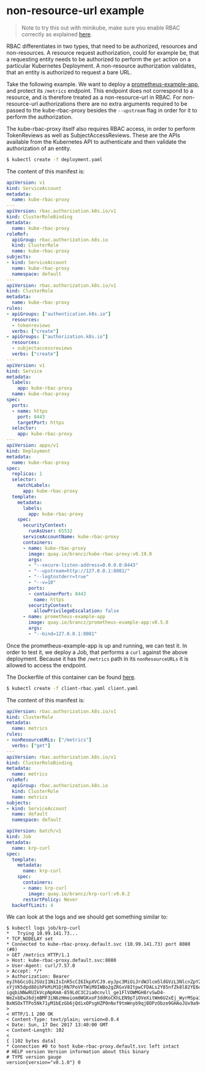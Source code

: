 # non-resource-url example

> Note to try this out with minikube, make sure you enable RBAC correctly as explained [here](../minikube-rbac).

RBAC differentiates in two types, that need to be authorized, resources and non-resources. A resource request authorization, could for example be, that a requesting entity needs to be authorized to perform the `get` action on a particular Kubernetes Deployment. A non-resource authorization validates, that an entity is authorized to request a bare URL.

Take the following example. We want to deploy a [prometheus-example-app](https://github.com/brancz/prometheus-example-app), and protect its `/metrics` endpoint. This endpoint does not correspond to a resource, and is therefore treated as a non-resource-url in RBAC. For non-resource-url authorizations there are no extra arguments required to be passed to the kube-rbac-proxy besides the `--upstream` flag in order for it to perform the authorization.

The kube-rbac-proxy itself also requires RBAC access, in order to perform TokenReviews as well as SubjectAccessReviews. These are the APIs available from the Kubernetes API to authenticate and then validate the authorization of an entity.

```bash
$ kubectl create -f deployment.yaml
```

The content of this manifest is:

[embedmd]:# (./deployment.yaml)
```yaml
apiVersion: v1
kind: ServiceAccount
metadata:
  name: kube-rbac-proxy
---
apiVersion: rbac.authorization.k8s.io/v1
kind: ClusterRoleBinding
metadata:
  name: kube-rbac-proxy
roleRef:
  apiGroup: rbac.authorization.k8s.io
  kind: ClusterRole
  name: kube-rbac-proxy
subjects:
- kind: ServiceAccount
  name: kube-rbac-proxy
  namespace: default
---
apiVersion: rbac.authorization.k8s.io/v1
kind: ClusterRole
metadata:
  name: kube-rbac-proxy
rules:
- apiGroups: ["authentication.k8s.io"]
  resources:
  - tokenreviews
  verbs: ["create"]
- apiGroups: ["authorization.k8s.io"]
  resources:
  - subjectaccessreviews
  verbs: ["create"]
---
apiVersion: v1
kind: Service
metadata:
  labels:
    app: kube-rbac-proxy
  name: kube-rbac-proxy
spec:
  ports:
  - name: https
    port: 8443
    targetPort: https
  selector:
    app: kube-rbac-proxy
---
apiVersion: apps/v1
kind: Deployment
metadata:
  name: kube-rbac-proxy
spec:
  replicas: 1
  selector:
    matchLabels:
      app: kube-rbac-proxy
  template:
    metadata:
      labels:
        app: kube-rbac-proxy
    spec:
      securityContext:
        runAsUser: 65532
      serviceAccountName: kube-rbac-proxy
      containers:
      - name: kube-rbac-proxy
        image: quay.io/brancz/kube-rbac-proxy:v0.19.0
        args:
        - "--secure-listen-address=0.0.0.0:8443"
        - "--upstream=http://127.0.0.1:8081/"
        - "--logtostderr=true"
        - "--v=10"
        ports:
        - containerPort: 8443
          name: https
        securityContext:
          allowPrivilegeEscalation: false
      - name: prometheus-example-app
        image: quay.io/brancz/prometheus-example-app:v0.5.0
        args:
        - "--bind=127.0.0.1:8081"
```

Once the prometheus-example-app is up and running, we can test it. In order to test it, we deploy a Job, that performs a `curl` against the above deployment. Because it has the `/metrics` path in its `nonResourceURLs` it is allowed to access the endpoint.

The Dockerfile of this container can be found [here](../example-client/Dockerfile).

```bash
$ kubectl create -f client-rbac.yaml client.yaml
```

The content of this manifest is:

[embedmd]:# (./client-rbac.yaml)
```yaml
apiVersion: rbac.authorization.k8s.io/v1
kind: ClusterRole
metadata:
  name: metrics
rules:
- nonResourceURLs: ["/metrics"]
  verbs: ["get"]
---
apiVersion: rbac.authorization.k8s.io/v1
kind: ClusterRoleBinding
metadata:
  name: metrics
roleRef:
  apiGroup: rbac.authorization.k8s.io
  kind: ClusterRole
  name: metrics
subjects:
- kind: ServiceAccount
  name: default
  namespace: default
```

[embedmd]:# (./client.yaml)
```yaml
apiVersion: batch/v1
kind: Job
metadata:
  name: krp-curl
spec:
  template:
    metadata:
      name: krp-curl
    spec:
      containers:
      - name: krp-curl
        image: quay.io/brancz/krp-curl:v0.0.2
      restartPolicy: Never
  backoffLimit: 4
```

We can look at the logs and we should get something similar to:

```
$ kubectl logs job/krp-curl
*   Trying 10.99.141.73...
* TCP_NODELAY set
* Connected to kube-rbac-proxy.default.svc (10.99.141.73) port 8080 (#0)
> GET /metrics HTTP/1.1
> Host: kube-rbac-proxy.default.svc:8080
> User-Agent: curl/7.57.0
> Accept: */*
> Authorization: Bearer eyJhbGciOiJSUzI1NiIsInR5cCI6IkpXVCJ9.eyJpc3MiOiJrdWJlcm5ldGVzL3NlcnZpY2VhY2NvdW50Iiwia3ViZXJuZXRlcy5pby9zZXJ2aWNlYWNjb3VudC9uYW1lc3BhY2UiOiJkZWZhdWx0Iiwia3ViZXJuZXRlcy5pby9zZXJ2aWNlYWNjb3VudC9zZWNyZXQubmFtZSI6ImRlZmF1bHQtdG9rZW4tNHBzeHYiLCJrdWJlcm5ldGVzLmlvL3NlcnZpY2VhY2NvdW50L3NlcnZpY2UtYWNjb3VudC5uYW1lIjoiZGVmYXVsdCIsImt1YmVybmV0ZXMuaW8vc2VydmljZWFjY291bnQvc2VydmljZS1hY2NvdW50LnVpZCI6IjY2YTAzNTdiLWUzMmYtMTFlNy04YjIzLTA4MDAyNzhkNDA5OSIsInN1YiI6InN5c3RlbTpzZXJ2aWNlYWNjb3VudDpkZWZhdWx0OmRlZmF1bHQifQ.egkmiNUcs8gB9I1EHPwdzr-xYjVK5dpd8OihPkMiM1DjRN7PoVVTWiM9IWBo2gZRGxV8ItpwCFDALs2Y85nfZk8l82YE6qHdQHG3-igqbiNNwRUIkVcpNpKmA-859LdC3C2ia0cnvll_ge1FlVOWMGH8rvSwD4-We2xbEwJ6djmBMF3iN6zHmeiom8WGKxoF3ddKoCKhLEN9pTiOVeXitWm6U2xEj_WyrMSpaIlfoT-BxNSOxTTPo5Nk71yM1bEzGb6jQdixOPsgHZP0nNxf9tmWnyb9qjBOPzObze9GHAoJUx9a94rURR8Zpf6DgPtKMJxcNq2buI05RdBwCkfjug
>
< HTTP/1.1 200 OK
< Content-Type: text/plain; version=0.0.4
< Date: Sun, 17 Dec 2017 13:40:00 GMT
< Content-Length: 102
<
{ [102 bytes data]
* Connection #0 to host kube-rbac-proxy.default.svc left intact
# HELP version Version information about this binary
# TYPE version gauge
version{version="v0.1.0"} 0
```

